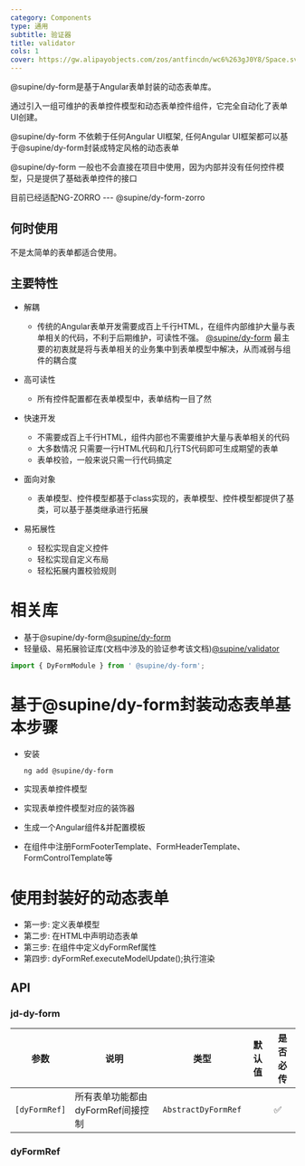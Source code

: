```yaml
---
category: Components
type: 通用
subtitle: 验证器
title: validator
cols: 1
cover: https://gw.alipayobjects.com/zos/antfincdn/wc6%263gJ0Y8/Space.svg
---
```


@supine/dy-form是基于Angular表单封装的动态表单库。

通过引入一组可维护的表单控件模型和动态表单控件组件，它完全自动化了表单UI创建。

@supine/dy-form 不依赖于任何Angular UI框架, 任何Angular UI框架都可以基于@supine/dy-form封装成特定风格的动态表单

@supine/dy-form 一般也不会直接在项目中使用，因为内部并没有任何控件模型，只是提供了基础表单控件的接口

目前已经适配NG-ZORRO ---  @supine/dy-form-zorro

## 何时使用

不是太简单的表单都适合使用。

## 主要特性
- 解耦
  - 传统的Angular表单开发需要成百上千行HTML，在组件内部维护大量与表单相关的代码，不利于后期维护，可读性不强。
[@supine/dy-form](https://www.npmjs.com/package/@supine/dy-form)
最主要的初衷就是将与表单相关的业务集中到表单模型中解决，从而减弱与组件的耦合度

- 高可读性
  - 所有控件配置都在表单模型中，表单结构一目了然
- 快速开发
  - 不需要成百上千行HTML，组件内部也不需要维护大量与表单相关的代码
  - 大多数情况 只需要一行HTML代码和几行TS代码即可生成期望的表单
  - 表单校验，一般来说只需一行代码搞定
- 面向对象
  - 表单模型、控件模型都基于class实现的，表单模型、控件模型都提供了基类，可以基于基类继承进行拓展
- 易拓展性
  - 轻松实现自定义控件
  - 轻松实现自定义布局
  - 轻松拓展内置校验规则

# 相关库
- 基于@supine/dy-form[@supine/dy-form](https://www.npmjs.com/package/@supine/dy-form)
- 轻量级、易拓展验证库(文档中涉及的验证参考该文档)[@supine/validator](https://www.npmjs.com/package/@supine/validator)

```ts
import { DyFormModule } from ' @supine/dy-form';
```

# 基于@supine/dy-form封装动态表单基本步骤
- 安装
  ```shell
  ng add @supine/dy-form
  ```

- 实现表单控件模型

- 实现表单控件模型对应的装饰器

- 生成一个Angular组件&并配置模板

- 在组件中注册FormFooterTemplate、FormHeaderTemplate、FormControlTemplate等

# 使用封装好的动态表单

- 第一步: 定义表单模型
- 第二步: 在HTML中声明动态表单
- 第三步: 在组件中定义dyFormRef属性
- 第四步: dyFormRef.executeModelUpdate();执行渲染

## API

### jd-dy-form

| 参数 | 说明 | 类型 | 默认值 | 是否必传 |
| --- | --- | --- | --- | --- |
| `[dyFormRef]` | 所有表单功能都由dyFormRef间接控制 | `AbstractDyFormRef` |  | ✅ |

### dyFormRef
